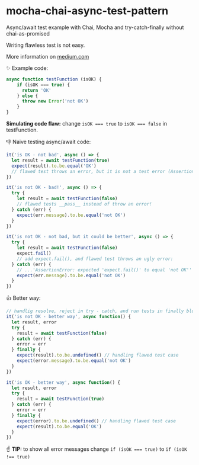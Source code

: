 # mocha-chai-async-test-pattern
Async/await test example with Chai, Mocha and try-catch-finally without chai-as-promised

Writing flawless test is not easy.

More information on [medium.com](https://medium.com/@patoistvan/testing-async-await-in-javascript-8a449a5df7af)

✨ Example code:

```javascript
async function testFunction (isOK) {
    if (isOK === true) {
      return 'OK'
    } else {
      throw new Error('not OK')
    }
}
```

**Simulating code flaw:** change ```isOK === true```  to ```isOK === false``` in testFunction.

👎 Naive testing async/await code:

```javascript
it('is OK - not bad', async () => {
  let result = await testFunction(true)
  expect(result).to.be.equal('OK')
  // flawed test throws an error, but it is not a test error (AssertionError)
})

it('is not OK - bad!', async () => {
  try {
    let result = await testFunction(false)
    // flawed tests __pass__ instead of throw an error!
  } catch (err) {
    expect(err.message).to.be.equal('not OK')
  }
})

it('is not OK - not bad, but it could be better', async () => {
  try {
    let result = await testFunction(false)
    expect.fail()
    // add expect.fail(), and flawed test throws an ugly error:
  } catch (err) {
    // ...'AssertionError: expected 'expect.fail()' to equal 'not OK''
    expect(err.message).to.be.equal('not OK')
  }
})
```

👍 Better way:

```javascript
// handlig resolve, reject in try - catch, and run tests in finally block
it('is not OK - better way', async function() {
  let result, error
  try {
    result = await testFunction(false)
  } catch (err) {
    error = err
  } finally {
    expect(result).to.be.undefined() // handling flawed test case
    expect(error.message).to.be.equal('not OK')
  }
})

it('is OK - better way', async function() {
  let result, error
  try {
    result = await testFunction(true)
  } catch (err) {
    error = err
  } finally {
    expect(error).to.be.undefined() // handling flawed test case
    expect(result).to.be.equal('OK')
  }
})
```

☝️ **TIP:** to show all error messages change ```if (isOK === true)``` to ```if (isOK !== true)```
